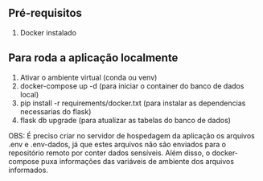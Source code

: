 ## Pré-requisitos
1. Docker instalado

## Para roda a aplicação localmente
1. Ativar o ambiente virtual (conda ou venv)
2. docker-compose up -d (para iniciar o container do banco de dados local)
3. pip install -r requirements/docker.txt (para instalar as dependencias necessarias do flask)
4. flask db upgrade (para atualizar as tabelas do banco de dados)

OBS: É preciso criar no servidor de hospedagem da aplicação os arquivos .env e .env-dados, já que estes 
arquivos não são enviados para o repositório remoto por conter dados sensíveis. Além disso, o docker-compose puxa informações das variáveis de ambiente dos arquivos informados.
